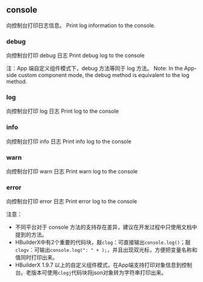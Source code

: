 ## console
向控制台打印日志信息。
Print log information to the console.
### debug
向控制台打印 debug 日志
Print debug log to the console

注：App 端自定义组件模式下，debug 方法等同于 log 方法。
Note: In the App-side custom component mode, the debug method is equivalent to the log method.
### log
向控制台打印 log 日志
Print log to the console
### info
向控制台打印 info 日志
Print info log to the console
### warn
向控制台打印 warn 日志
Print warn log to the console
### error
向控制台打印 error 日志
Print error log to the console

注意：

- 不同平台对于 console 方法的支持存在差异，建议在开发过程中只使用文档中提到的方法。
- HBuilderX中有2个重要的代码块，敲`clog`：可直接输出`console.log()`；敲`clogv`：可输出`console.log(": " + );`，并且出现双光标，方便把变量名称和值同时打印出来。
- HBuilderX 1.9.7 以上的自定义组件模式，在App端支持打印对象信息到控制台。老版本可使用`clogj`代码块将json对象转为字符串打印出来。
